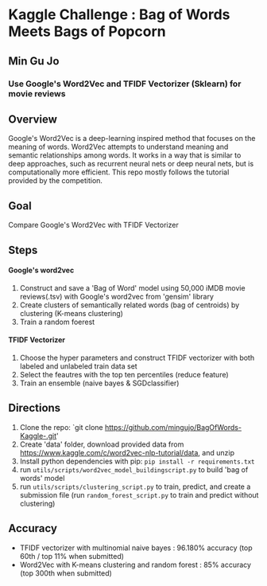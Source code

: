 # Kaggle Challenge : Bag of Words Meets Bags of Popcorn
## Min Gu Jo
### Use Google's Word2Vec and TFIDF Vectorizer (Sklearn) for movie reviews


## Overview
Google's Word2Vec is a deep-learning inspired method that focuses on the meaning of words. Word2Vec attempts to understand meaning and semantic relationships among words. It works in a way that is similar to deep approaches, such as recurrent neural nets or deep neural nets, but is computationally more efficient. This repo mostly follows the tutorial provided by the competition. 

## Goal
Compare Google's Word2Vec with TFIDF Vectorizer

## Steps
#### Google's word2vec
1. Construct and save a 'Bag of Word' model using 50,000 iMDB movie reviews(.tsv) with Google's word2vec from 'gensim' library
2. Create clusters of semantically related words (bag of centroids) by clustering (K-means clustering)
3. Train a random foerest

#### TFIDF Vectorizer
1. Choose the hyper parameters and construct TFIDF vectorizer with both labeled and unlabeled train data set
2. Select the feautres with the top ten percentiles (reduce feature)
3. Train an ensemble (naive bayes & SGDclassifier)


## Directions
1. Clone the repo: `git clone https://github.com/mingujo/BagOfWords-Kaggle-.git'
2. Create 'data' folder, download provided data from https://www.kaggle.com/c/word2vec-nlp-tutorial/data, and unzip
3. Install python dependencies with pip: `pip install -r requirements.txt` 
4. run `utils/scripts/word2vec_model_buildingscript.py` to build 'bag of words' model
5. run `utils/scripts/clustering_script.py` to train, predict, and create a submission file
(run `random_forest_script.py` to train and predict without clustering)

## Accuracy
- TFIDF vectorizer with multinomial naive bayes : 96.180% accuracy (top 60th / top 11% when submitted)
- Word2Vec with K-means clustering and random forest : 85% accuracy (top 300th when submitted)
